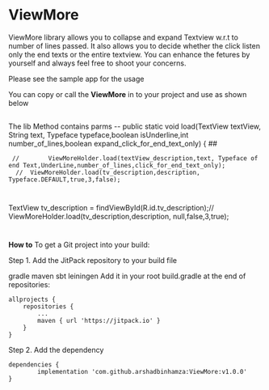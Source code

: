# ViewMore

ViewMore library allows you to collapse and expand Textview w.r.t to number of lines passed. It also allows you to decide whether the click listen only the end texts or the entire textview. You can enhance the fetures by yourself and always feel free to shoot your concerns.

Please see the sample app for the usage

You can copy or call the **ViewMore** in to your project and use as shown below
##
 The lib Method contains parms -- 
public static void load(TextView textView, String text, Typeface typeface,boolean isUnderline,int number_of_lines,boolean expand_click_for_end_text_only)
    { ##



 
     //        ViewMoreHolder.load(textView_description,text, Typeface of end Text,UnderLine,number_of_lines,click_for_end_text_only);
      //  ViewMoreHolder.load(tv_description,description, Typeface.DEFAULT,true,3,false);
 
 #
TextView tv_description = findViewById(R.id.tv_description);//
 ViewMoreHolder.load(tv_description,description, null,false,3,true);
       
 #   



**How to**
To get a Git project into your build:

Step 1. Add the JitPack repository to your build file

gradle
maven
sbt
leiningen
Add it in your root build.gradle at the end of repositories:

	allprojects {
		repositories {
			...
			maven { url 'https://jitpack.io' }
		}
	}
Step 2. Add the dependency

	dependencies {
	        implementation 'com.github.arshadbinhamza:ViewMore:v1.0.0'
	}


